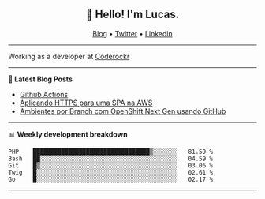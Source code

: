 <h2 align="center">👋 Hello! I'm Lucas.</h2>
<p align="center">
  <a href="https://www.lucassabreu.net.br/">Blog</a> •
  <a href="https://twitter.com/lucassabreu">Twitter</a> •
  <a href="https://www.linkedin.com/in/lucassantosabreu/">Linkedin</a>
</p>

---

Working as a developer at [Coderockr](https://github.com/Coderockr)

---

**📝 Latest Blog Posts**

<!-- BLOG-POST-LIST:START -->
- [Github Actions](https://www.lucassabreu.net.br/post/github-actions/)
- [Aplicando HTTPS para uma SPA na AWS](https://www.lucassabreu.net.br/post/aplicando-https-para-uma-spa-na-aws/)
- [Ambientes por Branch com OpenShift Next Gen usando GitHub](https://www.lucassabreu.net.br/post/ambientes-por-branch-com-openshift-next-gen-usando-github/)
<!-- BLOG-POST-LIST:END -->

---

📊 **Weekly development breakdown**
<!--START_SECTION:waka-->
```text
PHP    █████████████████████████████████▒░░░░░░░   81.59 % 
Bash   ██░░░░░░░░░░░░░░░░░░░░░░░░░░░░░░░░░░░░░░░   04.59 % 
Git    █▒░░░░░░░░░░░░░░░░░░░░░░░░░░░░░░░░░░░░░░░   03.06 % 
Twig   █░░░░░░░░░░░░░░░░░░░░░░░░░░░░░░░░░░░░░░░░   02.61 % 
Go     █░░░░░░░░░░░░░░░░░░░░░░░░░░░░░░░░░░░░░░░░   02.17 % 
```
<!--END_SECTION:waka-->

---
